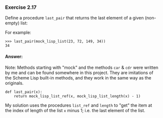 ### Exercise 2.17
Define a procedure `last_pair` that returns the last element of a given (non-empty) list:

For example:
```
>>> last_pair(mock_lisp_list(23, 72, 149, 34))
34
```

#### Answer:

Note: Methods starting with "mock" and the methods `car` & `cdr` were written by me and can be found somewhere in this project. They are imitations of the Scheme Lisp built-in methods, and they work in the same way as the originals.

```
def last_pair(x):
    return mock_lisp_list_ref(x, mock_lisp_list_length(x) - 1)
```
My solution uses the procedures `list_ref` and `length` to "get" the item at the index of length of the list `x` minus 1; i.e. the last element of the list. 